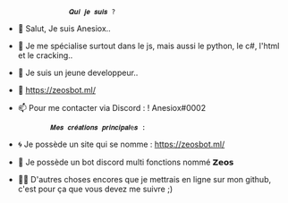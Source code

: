                     𝑸𝒖𝒊 𝒋𝒆 𝒔𝒖𝒊𝒔 ?

- 👋 Salut, Je suis Anesiox..
- 👀 Je me spécialise surtout dans le js, mais aussi le python, le c#, l'html et le cracking..
- 🌱 Je suis un jeune developpeur..
- 💞️ https://zeosbot.ml/
- 📫 Pour me contacter via Discord : ! Anesiox#0002

              𝑴𝒆𝒔 𝒄𝒓𝒆́𝒂𝒕𝒊𝒐𝒏𝒔 𝒑𝒓𝒊𝒏𝒄𝒊𝒑𝒂𝒍e𝒔 :
              
- 🌀 Je possède un site qui se nomme : https://zeosbot.ml/
- 🤖 Je possède un bot discord multi fonctions nommé 𝗭𝗲𝗼𝘀
- 🙏🏻 D'autres choses encores que je mettrais en ligne sur mon github, c'est pour ça que vous devez me suivre ;)
